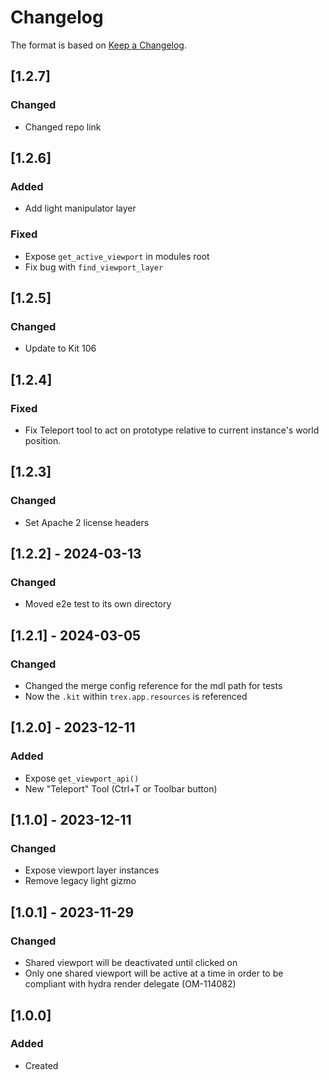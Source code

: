 # Changelog
The format is based on [Keep a Changelog](https://keepachangelog.com/en/1.0.0/).

## [1.2.7]
### Changed
- Changed repo link

## [1.2.6]
### Added
- Add light manipulator layer

### Fixed
- Expose `get_active_viewport` in modules root
- Fix bug with `find_viewport_layer`

## [1.2.5]
### Changed
- Update to Kit 106

## [1.2.4]
### Fixed
- Fix Teleport tool to act on prototype relative to current instance's world position.

## [1.2.3]
### Changed
- Set Apache 2 license headers

## [1.2.2] - 2024-03-13
### Changed
- Moved e2e test to its own directory

## [1.2.1] - 2024-03-05
### Changed
- Changed the merge config reference for the mdl path for tests
- Now the `.kit` within `trex.app.resources` is referenced

## [1.2.0] - 2023-12-11
### Added
- Expose `get_viewport_api()`
- New "Teleport" Tool (Ctrl+T or Toolbar button)

## [1.1.0] - 2023-12-11
### Changed
- Expose viewport layer instances
- Remove legacy light gizmo

## [1.0.1] - 2023-11-29
### Changed
- Shared viewport will be deactivated until clicked on
- Only one shared viewport will be active at a time in order to be compliant with hydra render delegate (OM-114082)

## [1.0.0]
### Added
- Created
